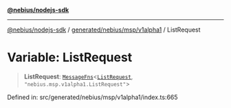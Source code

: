 [**@nebius/nodejs-sdk**](../../../../../README.md)

***

[@nebius/nodejs-sdk](../../../../../README.md) / [generated/nebius/msp/v1alpha1](../README.md) / ListRequest

# Variable: ListRequest

> **ListRequest**: [`MessageFns`](../../../../../runtime/protos/core/interfaces/MessageFns.md)\<[`ListRequest`](../interfaces/ListRequest.md), `"nebius.msp.v1alpha1.ListRequest"`\>

Defined in: src/generated/nebius/msp/v1alpha1/index.ts:665
